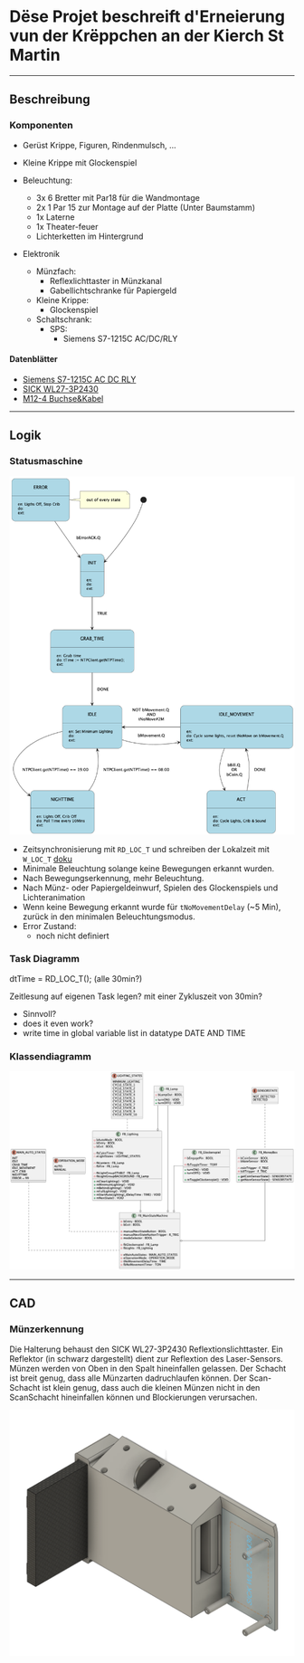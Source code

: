 # Dëse Projet beschreift d'Erneierung vun der Krëppchen an der Kierch St Martin

***

## Beschreibung

### Komponenten

- Gerüst Krippe, Figuren, Rindenmulsch, ...
- Kleine Krippe mit Glockenspiel
- Beleuchtung:
    - 3x 6 Bretter mit Par18 für die Wandmontage
    - 2x 1 Par 15 zur Montage auf der Platte (Unter Baumstamm)
    - 1x Laterne
    - 1x Theater-feuer
    - Lichterketten im Hintergrund

- Elektronik
    - Münzfach:
        - Reflexlichttaster in Münzkanal 
        - Gabellichtschranke für Papiergeld
    - Kleine Krippe:
        - Glockenspiel
    - Schaltschrank:
        - SPS:
            - Siemens S7-1215C AC/DC/RLY


#### Datenblätter

- [Siemens S7-1215C AC DC RLY](./Datasheets/Siemens_S71215_AC-DC-RLY.pdf)
- [SICK WL27-3P2430](./Datasheets/Sick_Lichtschranke_WL27-3P2430_1027769_de.pdf)
- [M12-4 Buchse&Kabel](./Datasheets/SICK_M12-5_Buchse_dataSheet_YF2A14-050VB3XLEAX_2096235_de.pdf)

***           

## Logik

### Statusmaschine

![Krippe_Statusmaschine](./out/diagrams/stateMachine/stateMachine.png)

- Zeitsynchronisierung mit ``RD_LOC_T`` und schreiben der Lokalzeit mit ``W_LOC_T`` [doku](https://support.industry.siemens.com/cs/mdm/109747174?c=81662456587&dl=ru&lc=en-US)
- Minimale Beleuchtung solange keine Bewegungen erkannt wurden. 
- Nach Bewegungserkennung, mehr Beleuchtung. 
- Nach Münz- oder Papiergeldeinwurf, Spielen des Glockenspiels und Lichteranimation
- Wenn keine Bewegung erkannt wurde für ``tNoMovementDelay`` (~5 Min), zurück in den minimalen Beleuchtungsmodus. 
- Error Zustand:
    - noch nicht definiert

### Task Diagramm

dtTime = RD_LOC_T(); (alle 30min?)

Zeitlesung auf eigenen Task legen? mit einer Zykluszeit von 30min?
- Sinnvoll?
- does it even work?
- write time in global variable list in datatype DATE AND TIME

### Klassendiagramm

![Klassendiagramm_Krippe_StMartin](./out/diagrams/classDiag/classDiag.png "Klassendiagramm_Krippe_StMartin")

***

## CAD

### Münzerkennung

Die Halterung behaust den SICK WL27-3P2430 Reflextionslichttaster. Ein Reflektor (in schwarz dargestellt) dient zur Reflextion des Laser-Sensors. Münzen werden von Oben in den Spalt hineinfallen gelassen. Der Schacht ist breit genug, dass alle Münzarten dadruchlaufen können. Der Scan-Schacht ist klein genug, dass auch die kleinen Münzen nicht in den ScanSchacht hineinfallen können und Blockierungen verursachen. 

![Sensor-Halter für Münzen](./CAD/CoinSensorTray/CoinSensorTray.png)